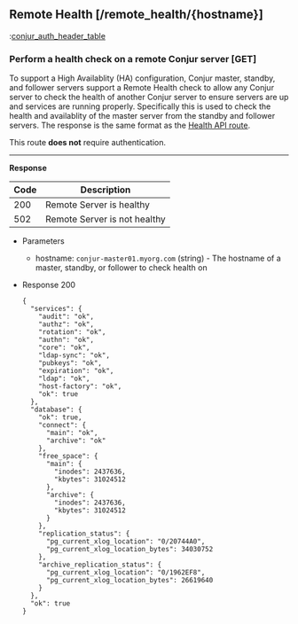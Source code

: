 ## Remote Health [/remote_health/{hostname}]

:[conjur_auth_header_table](partials/min_version_4.6.md)

### Perform a health check on a remote Conjur server [GET]

To support a High Availablity (HA) configuration, Conjur master, standby, and follower servers
support a Remote Health check to allow any Conjur server to check the health of another Conjur
server to ensure servers are up and services are running properly.
Specifically this is used to check the health and availablity of the master server from the
standby and follower servers.
The response is the same format as the [Health API route](/#reference/utilities/health).

This route **does not** require authentication.

---

**Response**

|Code|Description|
|----|-----------|
|200|Remote Server is healthy|
|502|Remote Server is not healthy|

+ Parameters
    + hostname: `conjur-master01.myorg.com` (string) - The hostname of a master, standby, or follower to check health on

+ Response 200

    ```
    {
      "services": {
        "audit": "ok",
        "authz": "ok",
        "rotation": "ok",
        "authn": "ok",
        "core": "ok",
        "ldap-sync": "ok",
        "pubkeys": "ok",
        "expiration": "ok",
        "ldap": "ok",
        "host-factory": "ok",
        "ok": true
      },
      "database": {
        "ok": true,
        "connect": {
          "main": "ok",
          "archive": "ok"
        },
        "free_space": {
          "main": {
            "inodes": 2437636,
            "kbytes": 31024512
          },
          "archive": {
            "inodes": 2437636,
            "kbytes": 31024512
          }
        },
        "replication_status": {
          "pg_current_xlog_location": "0/20744A0",
          "pg_current_xlog_location_bytes": 34030752
        },
        "archive_replication_status": {
          "pg_current_xlog_location": "0/1962EF8",
          "pg_current_xlog_location_bytes": 26619640
        }
      },
      "ok": true
    }
    ```
